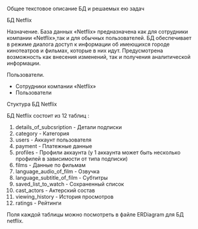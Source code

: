 Общее текстовое описание БД и решаемых ею задач

БД Netflix

Назначение. 
База данных «Netflix» предназначена как для сотрудники компании «Netflix»,так и для обычных пользователей. 
БД обеспечивает в режиме диалога доступ к информации об имеющихся городе кинотеатров и фильмах, которые в них идут. 
Предусмотрена возможность как внесения изменений, так и получения аналитической информации.

Пользователи. 
- Сотрудники компании «Netflix»
- Пользователи

Стуктура БД Netflix

БД Netflix состоит из 12 таблиц :
1) details_of_subcsription - Детали подписки
2) category - Категория
3) users - Аккаунт пользователя
4) payment - Платежные данные
5) profiles - Профили аккаунта (у 1 аккаунта может быть несколько профилей в зависимости от типа подписки)
6) films - Данные по фильмам
7) language_audio_of_film - Озвучка
8) language_subtitle_of_film - Субтитры
9) saved_list_to_watch - Сохраненный список
10) cast_actors - Актерский состав
11) viewing_history - История просмотров
12) ratings - Рейтинги

Поля каждой таблицы можно посмотреть в файле ERDiagram для БД netflix.
